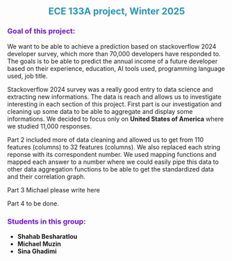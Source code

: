 <h2 style="color:#2596be; text-align:center";>ECE 133A project, Winter 2025</h2>

<h3 style="color:#7216e6">Goal of this project:</h3>
<p>We want to be able to achieve a prediction based on stackoverflow 2024 developer survey, which more than 70,000 developers have responded to. 
The goals is to be able to predict the annual income of a future developer based on their experience, education, AI tools used, programming language used, job title.</p>
<p>Stackoverflow 2024 survey was a really good entry to data science and extracting new informations. The data is reach and allows us to investigate interesting in each section of this project. First part is our investigation and cleaning up some data to be able to aggregate and display some informations. We decided to focus only on <b>United States of America</b> where we studied 11,000 responses.</p>
<p>Part 2 included more of data cleaning and allowed us to get from 110 features (columns) to 32 features (columns). We also replaced each string reponse with its correspondent number. We used mapping functions and mapped each answer to a number where we could easily pipe this data to other data aggregation functions to be able to get the standardized data and their correlation graph.</p>
<p>Part 3 Michael please write here</P>
<p>Part 4 to be done.</P>
<h3 style="color:#7216e6">Students in this group:</h3>

-  **Shahab Besharatlou**
-  **Michael Muzin**
-  **Sina Ghadimi**

